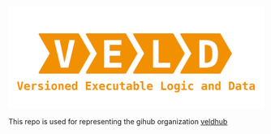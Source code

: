 ![VELD](./images/veld_logo.png)

This repo is used for representing the gihub organization [veldhub](https://github.com/veldhub)
